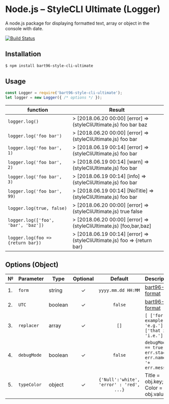 # Node.js – StyleCLI Ultimate (Logger)
A node.js package for displaying formatted text, array or object in the console with date.

[![Build Status](https://travis-ci.org/bart96-b/node-style-cli-ultimate.svg)](https://travis-ci.org/bart96-b/node-style-cli-ultimate)

## Installation
```bash
$ npm install bart96-style-cli-ultimate
```

## Usage
```js
const Logger = require('bart96-style-cli-ultimate');
let logger = new Logger({ /* options */ });
```

function | Result
-------- | ------
`logger.log()` | > [2018.06.20 00:00] [error]   => (styleCliUltimate.js) foo bar baz
`logger.log('foo bar')` | > [2018.06.20 00:00] [error]   => (styleCliUltimate.js) foo bar
`logger.log('foo bar', 1)` | > [2018.06.19 00:14] [error]    => (styleCliUltimate.js) foo bar
`logger.log('foo bar', 2)` | > [2018.06.19 00:14] [warn]    => (styleCliUltimate.js) foo bar
`logger.log('foo bar', 3)` | > [2018.06.19 00:14] [info]    => (styleCliUltimate.js) foo bar
`logger.log('foo bar', 99)` | > [2018.06.19 00:14] [NoTitle]    => (styleCliUltimate.js) foo bar
`logger.log(true, false)` | > [2018.06.20 00:00] [error]   => (styleCliUltimate.js) true false
`logger.log(['foo', 'bar', 'baz'])` | > [2018.06.20 00:00] [error]   => (styleCliUltimate.js) [foo,bar,baz]
`logger.log(foo => {return bar})` | > [2018.06.19 00:14] [error]    => (styleCliUltimate.js) foo => {return bar}

## Options (Object)
№ | Parameter | Type | Optional | Default | Description
-- | --------- | ---- | :------: | :-----: | -----------
1\. | `form` | string | ✓ | `yyyy.mm.dd HH:MM` | [bart96-format](https://github.com/bart96-b/node-format#options-object)
2\. | `UTC` | boolean | ✓ | `false` | [bart96-format](https://github.com/bart96-b/node-format#options-object)
3\. | `replacer` | array | ✓ | `[]` | `[ ['for example', 'e.g.'], ['that is', 'i.e.'], ]`
4\. | `debugMode` | boolean | ✓ | `false` | `debugMode == true ? err.stack : err.name +' '+ err.message`
5\. | `typeColor` | object | ✓ | `{'Null':'white', 'error' : 'red', ...}` | Title = obj.key; Color = obj.value
